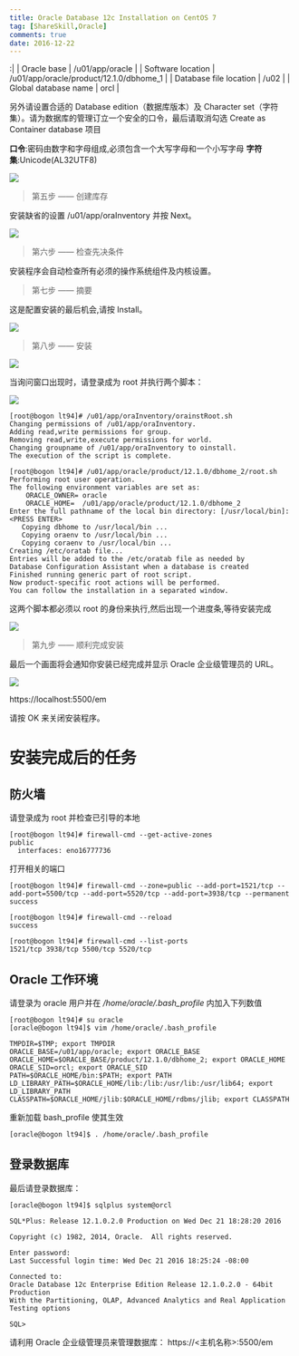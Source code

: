 ```yaml
---
title: Oracle Database 12c Installation on CentOS 7
tag: [ShareSkill,Oracle]
comments: true
date: 2016-12-22
---
```


:|
| Oracle base  | /u01/app/oracle | 
|  Software location    |   /u01/app/oracle/product/12.1.0/dbhome_1 |
| Database file location     |    /u02 |
| Global database name | orcl |

另外请设置合适的 Database edition（数据库版本）及 Character set（字符集）。请为数据库的管理订立一个安全的口令，最后请取消勾选 Create as Container database 项目

**口令**:密码由数字和字母组成,必须包含一个大写字母和一个小写字母
**字符集**:Unicode(AL32UTF8)

![](http://ww3.sinaimg.cn/large/d9e82fa4jw1fayixxs23xj20mb0hrade.jpg)

> 第五步 —— 创建库存

安装缺省的设置 /u01/app/oraInventory 并按 Next。

![](http://ww1.sinaimg.cn/large/d9e82fa4jw1fazb19p2b9j20ma0hrwhm.jpg)

> 第六步 —— 检查先决条件

安装程序会自动检查所有必须的操作系统组件及内核设置。

> 第七步 —— 摘要

这是配置安装的最后机会,请按 Install。

![](http://ww1.sinaimg.cn/large/d9e82fa4jw1fazb8q5fr0j20mb0hrdk3.jpg)

> 第八步 —— 安装

![](http://ww1.sinaimg.cn/large/d9e82fa4jw1fazbxepb3jj20m50hrtbx.jpg)

当询问窗口出现时，请登录成为 root 并执行两个脚本：

![](http://ww4.sinaimg.cn/large/d9e82fa4jw1fazc7e2v94j20f30bpwfv.jpg)

```shell
[root@bogon lt94]# /u01/app/oraInventory/orainstRoot.sh
Changing permissions of /u01/app/oraInventory.
Adding read,write permissions for group.
Removing read,write,execute permissions for world.
Changing groupname of /u01/app/oraInventory to oinstall.
The execution of the script is complete.
```

```shell
[root@bogon lt94]# /u01/app/oracle/product/12.1.0/dbhome_2/root.sh
Performing root user operation.
The following environment variables are set as:
    ORACLE_OWNER= oracle
    ORACLE_HOME=  /u01/app/oracle/product/12.1.0/dbhome_2
Enter the full pathname of the local bin directory: [/usr/local/bin]: <PRESS ENTER>
   Copying dbhome to /usr/local/bin ...
   Copying oraenv to /usr/local/bin ...
   Copying coraenv to /usr/local/bin ...
Creating /etc/oratab file...
Entries will be added to the /etc/oratab file as needed by
Database Configuration Assistant when a database is created
Finished running generic part of root script.
Now product-specific root actions will be performed.
You can follow the installation in a separated window.
```

这两个脚本都必须以 root 的身份来执行,然后出现一个进度条,等待安装完成

![](http://ww2.sinaimg.cn/large/d9e82fa4jw1fazcaw8touj20h10c7ab7.jpg)

>第九步 —— 顺利完成安装

最后一个画面将会通知你安装已经完成并显示 Oracle 企业级管理员的 URL。

![](http://ww2.sinaimg.cn/large/d9e82fa4jw1fazcr0uoa9j20fr0auac2.jpg)

https://localhost:5500/em

请按 OK 来关闭安装程序。

# 安装完成后的任务

## 防火墙

请登录成为 root 并检查已引导的本地

```shell
[root@bogon lt94]# firewall-cmd --get-active-zones
public
  interfaces: eno16777736
```

打开相关的端口

```shell
[root@bogon lt94]# firewall-cmd --zone=public --add-port=1521/tcp --add-port=5500/tcp --add-port=5520/tcp --add-port=3938/tcp --permanent
success
```

```shell
[root@bogon lt94]# firewall-cmd --reload
success
```

```shell
[root@bogon lt94]# firewall-cmd --list-ports
1521/tcp 3938/tcp 5500/tcp 5520/tcp
```

## Oracle 工作环境

请登录为 oracle 用户并在 */home/oracle/.bash_profile* 内加入下列数值

```shell
[root@bogon lt94]# su oracle
[oracle@bogon lt94]$ vim /home/oracle/.bash_profile
```

```shell
TMPDIR=$TMP; export TMPDIR
ORACLE_BASE=/u01/app/oracle; export ORACLE_BASE
ORACLE_HOME=$ORACLE_BASE/product/12.1.0/dbhome_2; export ORACLE_HOME
ORACLE_SID=orcl; export ORACLE_SID
PATH=$ORACLE_HOME/bin:$PATH; export PATH
LD_LIBRARY_PATH=$ORACLE_HOME/lib:/lib:/usr/lib:/usr/lib64; export LD_LIBRARY_PATH
CLASSPATH=$ORACLE_HOME/jlib:$ORACLE_HOME/rdbms/jlib; export CLASSPATH
```

重新加载 bash_profile 使其生效

```shell
[oracle@bogon lt94]$ . /home/oracle/.bash_profile 
```

## 登录数据库

最后请登录数据库：

```shell
[oracle@bogon lt94]$ sqlplus system@orcl

SQL*Plus: Release 12.1.0.2.0 Production on Wed Dec 21 18:28:20 2016

Copyright (c) 1982, 2014, Oracle.  All rights reserved.

Enter password: 
Last Successful login time: Wed Dec 21 2016 18:25:24 -08:00

Connected to:
Oracle Database 12c Enterprise Edition Release 12.1.0.2.0 - 64bit Production
With the Partitioning, OLAP, Advanced Analytics and Real Application Testing options

SQL> 
```

请利用 Oracle 企业级管理员来管理数据库：
https://<主机名称>:5500/em

